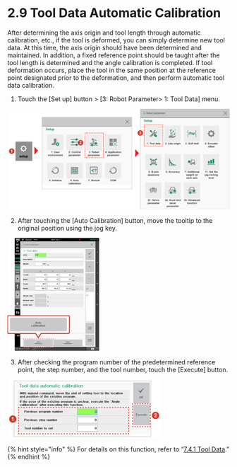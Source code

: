 # 2.9 Tool Data Automatic Calibration

After determining the axis origin and tool length through automatic calibration, etc., if the tool is deformed, you can simply determine new tool data. At this time, the axis origin should have been determined and maintained. In addition, a fixed reference point should be taught after the tool length is determined and the angle calibration is completed. If tool deformation occurs, place the tool in the same position at the reference point designated prior to the deformation, and then perform automatic tool data calibration.

1.	Touch the \[Set up\] button &gt; \[3: Robot Parameter&gt; 1: Tool Data\] menu.

![](../.gitbook/assets/image%20%28340%29.png)

2.	After touching the \[Auto Calibration\] button, move the tooltip to the original position using the jog key.

![](../.gitbook/assets/image%20%28341%29.png)

3.	 After checking the program number of the predetermined reference point, the step number, and the tool number, touch the \[Execute\] button.

![](../.gitbook/assets/image%20%28322%29.png)

{% hint style="info" %}
For details on this function, refer to “[7.4.1 Tool Data](../7-setting/7-4-robot-parameter/tool-data/).”
{% endhint %}

